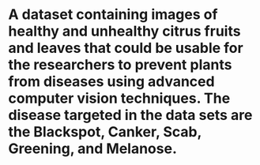 # A dataset containing images of healthy and unhealthy citrus fruits and leaves that could be usable for the researchers to prevent plants from diseases using advanced computer vision techniques. The disease targeted in the data sets are the Blackspot, Canker, Scab, Greening, and Melanose.
